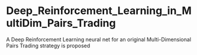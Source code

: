 # Deep_Reinforcement_Learning_in_MultiDim_Pairs_Trading
A Deep Reinforcement Learning neural net for an original Multi-Dimensional Pairs Trading strategy is proposed
